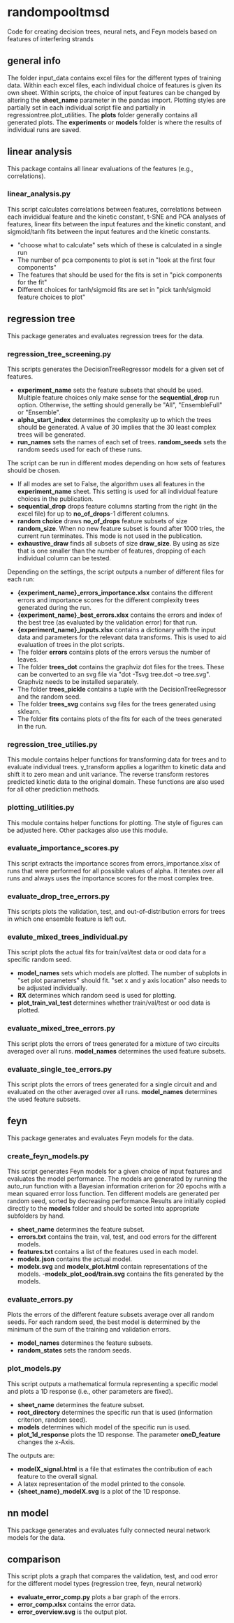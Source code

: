 # randompooltmsd
Code for creating decision trees, neural nets, and Feyn models based on features of interfering strands

## general info
The folder input_data contains excel files for the different types of training data. Within each excel files, each individual choice of features is given its own sheet. Within scripts, the choice of input features can be changed by altering the **sheet_name** parameter in the pandas import.
Plotting styles are partially set in each individual script file and partially in regressiontree.plot_utilities.
The **plots** folder generally contains all generated plots.
The **experiments** or **models** folder is where the results of individual runs are saved.

## linear analysis
This package contains all linear evaluations of the features (e.g., correlations).

### linear_analysis.py
This script calculates correlations between features, correlations between each invididual feature and the kinetic constant, t-SNE and PCA analyses of features, linear fits between the input features and the kinetic constant, and sigmoid/tanh fits between the input features and the kinetic constants.
- "choose what to calculate" sets which of these is calculated in a single run
- The number of pca components to plot is set in "look at the first four components"
- The features that should be used for the fits is set in "pick components for the fit"
- Different choices for tanh/sigmoid fits are set in "pick tanh/sigmoid feature choices to plot"


## regression tree
This package generates and evaluates regression trees for the data.

### regression_tree_screening.py
This scripts generates the DecisionTreeRegressor models for a given set of features. 
- **experiment_name** sets the feature subsets that should be used. Multiple feature choices only make sense for the **sequential_drop** run option. Otherwise, the setting should generally be "All", "EnsembleFull" or "Ensemble".
- **alpha_start_index** determines the complexity up to which the trees should be generated. A value of 30 implies that the 30 least complex trees will be generated.
- **run_names** sets the names of each set of trees. **random_seeds** sets the random seeds used for each of these runs.


The script can be run in different modes depending on how sets of features should be chosen.
- If all modes are set to False, the algorithm uses all features in the **experiment_name** sheet. This setting is used for all individual feature choices in the publication.
- **sequential_drop** drops feature columns starting from the right (in the excel file) for up to **no_of_drops**-1 different columns.
- **random choice** draws **no_of_drops** feature subsets of size **random_size**. When no new feature subset is found after 1000 tries, the current run terminates. This mode is not used in the publication.
- **exhaustive_draw** finds all subsets of size **draw_size**. By using as size that is one smaller than the number of features, dropping of each individual column can be tested.


Depending on the settings, the script outputs a number of different files for each run:
- **{experiment_name}_errors_importance.xlsx** contains the different errors and importance scores for the different complexity trees generated during the run.
- **{experiment_name}_best_errors.xlsx** contains the errors and index of the best tree (as evaluated by the validation error) for that run.
- **{experiment_name}_inputs.xlsx** contains a dictionary with the input data and parameters for the relevant data transforms. This is used to aid evaluation of trees in the plot scripts.
- The folder **errors** contains plots of the errors versus the number of leaves.
- The folder **trees_dot** contains the graphviz dot files for the trees. These can be converted to an svg file via "dot -Tsvg tree.dot -o tree.svg". Graphviz needs to be installed separately.
- The folder **trees_pickle** contains a tuple with the DecisionTreeRegressor and the random seed.
- The folder **trees_svg** contains svg files for the trees generated using sklearn.
- The folder **fits** contains plots of the fits for each of the trees generated in the run.


### regression_tree_utilies.py
This module contains helper functions for transforming data for trees and to evaluate individual trees.
y_transform applies a logarithm to kinetic data and shift it to zero mean and unit variance. The reverse transform restores predicted kinetic data to the original domain. These functions are also used for all other prediction methods.

### plotting_utilities.py
This module contains helper functions for plotting. The style of figures can be adjusted here. Other packages also use this module.

### evaluate_importance_scores.py
This script extracts the importance scores from errors_importance.xlsx of runs that were performed for all possible values of alpha. It iterates over all runs and always uses the importance scores for the most complex tree.

### evaluate_drop_tree_errors.py
This scripts plots the validation, test, and out-of-distribution errors for trees in which one ensemble feature is left out.

### evalute_mixed_trees_individual.py
This script plots the actual fits for train/val/test data or ood data for a specific random seed.
- **model_names** sets which models are plotted. The number of subplots in "set plot parameters" should fit. "set x and y axis location" also needs to be adjusted individually.
- **RX** determines which random seed is used for plotting.
- **plot_train_val_test** determines whether train/val/test or ood data is plotted.

### evaluate_mixed_tree_errors.py
This script plots the errors of trees generated for a mixture of two circuits averaged over all runs. **model_names** determines the used feature subsets.

### evaluate_single_tee_errors.py
This script plots the errors of trees generated for a single circuit and and evaluated on the other averaged over all runs. **model_names** determines the used feature subsets.

## feyn
This package generates and evaluates Feyn models for the data.

### create_feyn_models.py
This script generates Feyn models for a given choice of input features and evaluates the model performance. The models are generated by running the auto_run function with a Bayesian information criterion for 20 epochs with a mean squared error loss function. Ten different models are generated per random seed, sorted by decreasing performance.Results are initially copied directly to the **models** folder and should be sorted into appropriate subfolders by hand.
- **sheet_name** determines the feature subset.
- **errors.txt** contains the train, val, test, and ood errors for the different models.
- **features.txt** contains a list of the features used in each model.
- **modelx.json** contains the actual model.
- **modelx.svg** and **modelx_plot.html** contain representations of the models.
-**modelx_plot_ood/train.svg** contains the fits generated by the models.

### evaluate_errors.py
Plots the errors of the different feature subsets average over all random seeds. For each random seed, the best model is determined by the minimum of the sum of the training and validation errors.
- **model_names** determines the feature subsets.
- **random_states** sets the random seeds.

### plot_models.py
This script outputs a mathematical formula representing a specific model and plots a 1D response (i.e., other parameters are fixed).
- **sheet_name** determines the feature subset.
- **root_directory** determines the specific run that is used (information criterion, random seed).
- **models** determines which model of the specific run is used.
- **plot_1d_response** plots the 1D response. The parameter **oneD_feature** changes the x-Axis. 

The outputs are:
- **modelX_signal.html** is a file that estimates the contribution of each feature to the overall signal.
- A latex representation of the model printed to the console.
- **{sheet_name}_modelX.svg** is a plot of the 1D response.

## nn model
This package generates and evaluates fully connected neural network models for the data.

## comparison
This script plots a graph that compares the validation, test, and ood error for the different model types (regression tree, feyn, neural network)
- **evaluate_error_comp.py** plots a bar graph of the errors.
- **error_comp.xlsx** contains the error data.
- **error_overview.svg** is the output plot.